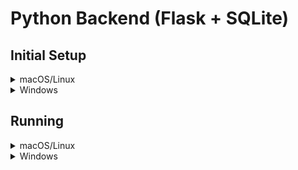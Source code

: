 # Python Backend (Flask + SQLite)
## Initial Setup
<details> 

<summary>macOS/Linux</summary>

> 
> 1. Create a virtual environment
> ```
> python -m venv .venv
> ``` 
> 2. Activate the environment
> ```
> source .venv/bin/activate
> ``` 
> 3. Install python dependencies
> ```
> pip install -r requirements.txt
> ```
> Once all python dependencies are installed you can move on to the [running](#running) section

</details>

<details> 
<summary>Windows</summary>

> 1. Create a virtual environment
> ```
> py -3 -m venv .venv
> ``` 
> 2. Activate the environment
> ```
> .venv\Scripts\activate
> ``` 
> 3. Install python dependencies
> ```
> pip install -r requirements.txt
> ```
> Once all python dependencies are installed you can move on to the [running](#running) section

</details>  

## Running

<details> 
<summary>macOS/Linux</summary>

> 
> 1. Activate your virtual environment. This must be done every time you exit the shell.
> ```
> source .venv/bin/activate
> ``` 
> 2. Run the startup command
> ```
> flask --app main run
> ```
> 3. (Optional) Deactivate your virtual environment
> ```
> deactivate
> ```

</details>

<details> 
<summary>Windows</summary>

> 
> 1. Activate your virtual environment. This must be done every time you exit the shell.
> ```
>  .venv\Scripts\activate
> ``` 
> 2. Run the startup command
> ```
> flask --app main run
> ```
> 3. (Optional) Deactivate your virtual environment
> ```
> deactivate
> ```

</details>  

